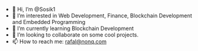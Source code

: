 - 👋 Hi, I’m @Sosik1
- 👀 I’m interested in Web Development, Finance, Blockchain Development and Embedded Programming
- 🌱 I’m currently learning Blockchain Development
- 💞️ I’m looking to collaborate on some cool projects.
- 📫 How to reach me: rafal@nonq.com

<!---
Sosik1/Sosik1 is a ✨ special ✨ repository because its `README.md` (this file) appears on your GitHub profile.
You can click the Preview link to take a look at your changes.
--->
